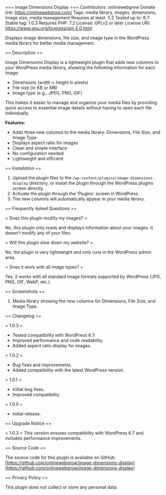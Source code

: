 === Image Dimensions Display ===
Contributors: onlinewebgrow
Donate link: https://onlinewebgrow.com/
Tags: media library, images, dimensions, image size, media management
Requires at least: 5.2
Tested up to: 6.7
Stable tag: 1.0.3
Requires PHP: 7.2
License: GPLv2 or later
License URI: https://www.gnu.org/licenses/gpl-2.0.html

Displays image dimensions, file size, and image type in the WordPress media library for better media management.

== Description ==

Image Dimensions Display is a lightweight plugin that adds new columns to your WordPress media library, showing the following information for each image:

* Dimensions (width × height in pixels)
* File size (in KB or MB)
* Image type (e.g., JPEG, PNG, GIF)

This makes it easier to manage and organize your media files by providing quick access to essential image details without having to open each file individually.

**Features:**

* Adds three new columns to the media library: Dimensions, File Size, and Image Type
* Displays aspect ratio for images
* Clean and simple interface
* No configuration needed
* Lightweight and efficient

== Installation ==

1. Upload the plugin files to the `/wp-content/plugins/image-dimensions-display` directory, or install the plugin through the WordPress plugins screen directly.
2. Activate the plugin through the 'Plugins' screen in WordPress.
3. The new columns will automatically appear in your media library.

== Frequently Asked Questions ==

= Does this plugin modify my images? =

No, this plugin only reads and displays information about your images. It doesn't modify any of your files.

= Will this plugin slow down my website? =

No, the plugin is very lightweight and only runs in the WordPress admin area.

= Does it work with all image types? =

Yes, it works with all standard image formats supported by WordPress (JPG, PNG, GIF, WebP, etc.).

== Screenshots ==

1. Media library showing the new columns for Dimensions, File Size, and Image Type.

== Changelog ==

= 1.0.3 =
* Tested compatibility with WordPress 6.7.
* Improved performance and code readability.
* Added aspect ratio display for images.

= 1.0.2 =
* Bug fixes and improvements.
* Added compatibility with the latest WordPress version.

= 1.0.1 =
* Initial bug fixes.
* Improved compatibility.

= 1.0.0 =
* Initial release.

== Upgrade Notice ==

= 1.0.3 =
This version ensures compatibility with WordPress 6.7 and includes performance improvements.

== Source Code ==

The source code for this plugin is available on GitHub: [https://github.com/onlinewebgrow/image-dimensions-display](https://github.com/onlinewebgrow/image-dimensions-display)

== Privacy Policy ==

This plugin does not collect or store any personal data.
